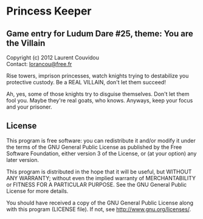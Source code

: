 Princess Keeper
================================================================================

Game entry for Ludum Dare #25, theme: You are the Villain
--------------------------------------------------------------------------------

Copyright (c) 2012 Laurent Couvidou  
Contact: <lorancou@free.fr>

Rise towers, imprison princesses, watch knights trying to destabilize you
protective custody. Be a REAL VILLAIN, don't let them succeed! 

Ah, yes, some of those knights try to disguise themselves. Don't let them fool
you. Maybe they're real goats, who knows. Anyways, keep your focus and your
prisoner.

License
--------------------------------------------------------------------------------

This program is free software: you can redistribute it and/or modify it under the
terms of the GNU General Public License as published by the Free Software
Foundation, either version 3 of the License, or (at your option) any later
version.

This program is distributed in the hope that it will be useful, but WITHOUT ANY
WARRANTY; without even the implied warranty of MERCHANTABILITY or FITNESS FOR A
PARTICULAR PURPOSE.  See the GNU General Public License for more details.

You should have received a copy of the GNU General Public License along with this
program (LICENSE file). If not, see <http://www.gnu.org/licenses/>.
